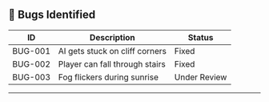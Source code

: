 ## 🐞 Bugs Identified

| ID   | Description                           | Status      |
|------|---------------------------------------|-------------|
| BUG-001 | AI gets stuck on cliff corners     | Fixed       |
| BUG-002 | Player can fall through stairs     | Fixed       |
| BUG-003 | Fog flickers during sunrise        | Under Review |

---
